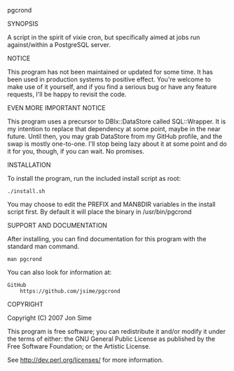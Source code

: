pgcrond

SYNOPSIS

A script in the spirit of vixie cron, but specifically aimed at jobs
run against/within a PostgreSQL server.

NOTICE

This program has not been maintained or updated for some time. It has
been used in production systems to positive effect. You're welcome to
make use of it yourself, and if you find a serious bug or have any
feature requests, I'll be happy to revisit the code.

EVEN MORE IMPORTANT NOTICE

This program uses a precursor to DBIx::DataStore called SQL::Wrapper.
It is my intention to replace that dependency at some point, maybe
in the near future. Until then, you may grab DataStore from my
GitHub profile, and the swap is mostly one-to-one. I'll stop being
lazy about it at some point and do it for you, though, if you can
wait. No promises.

INSTALLATION

To install the program, run the included install script as root:

    ./install.sh

You may choose to edit the PREFIX and MAN8DIR variables in the install
script first. By default it will place the binary in /usr/bin/pgcrond

SUPPORT AND DOCUMENTATION

After installing, you can find documentation for this program with the
standard man command.

    man pgcrond

You can also look for information at:

    GitHub
        https://github.com/jsime/pgcrond

COPYRIGHT

Copyright (C) 2007 Jon Sime

This program is free software; you can redistribute it and/or modify it
under the terms of either: the GNU General Public License as published
by the Free Software Foundation; or the Artistic License.

See http://dev.perl.org/licenses/ for more information.
